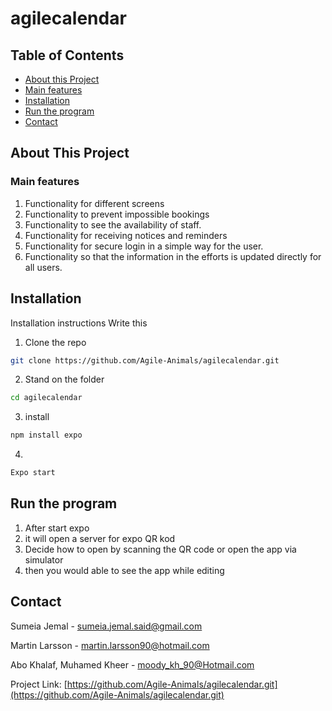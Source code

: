 <!-- TABLE OF CONTENTS -->
# agilecalendar
## Table of Contents

* [About this Project](#about-this-project)
* [Main features](#main-features)
* [Installation](#installation)
* [Run the program](#Run-the-program)
* [Contact](#contact)


<!-- ABOUT THIS PROJECT -->
## About This Project


### Main features

1. Functionality for different screens
2. Functionality to prevent impossible bookings
3. Functionality to see the availability of staff.
4. Functionality for receiving notices and reminders
5. Functionality for secure login in a simple way for the user.
6. Functionality so that the information in the efforts is updated directly for all users.




## Installation

Installation instructions 
Write this 

1. Clone the repo
```sh
git clone https://github.com/Agile-Animals/agilecalendar.git
```
2. Stand on the folder
```sh
cd agilecalendar
```
3. install 
```sh
npm install expo 
```
4. 
```sh
Expo start
```


## Run the program



1.  After start expo
2.  it will open a server for expo QR kod
3.  Decide how to open by scanning the QR code or open the app via simulator 
4.  then you would able to see the app while editing 




<!-- CONTACT -->
## Contact

Sumeia Jemal - sumeia.jemal.said@gmail.com

Martin Larsson - martin.larsson90@hotmail.com

Abo Khalaf, Muhamed Kheer - moody_kh_90@Hotmail.com

Project Link: [https://github.com/Agile-Animals/agilecalendar.git](https://github.com/Agile-Animals/agilecalendar.git)





